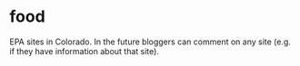 # food
EPA sites in Colorado. In the future bloggers can comment on any site (e.g. if they have information about that site).
